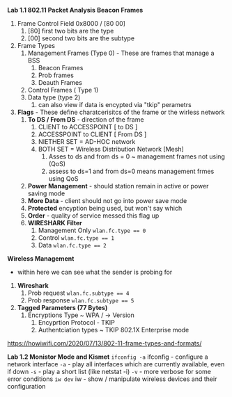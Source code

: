 **Lab 1.1 802.11 Packet Analysis**
**Beacon Frames**
1. Frame Control Field 0x8000 / [80 00] 
   1. [80] first two bits are the type
   2. [00] second two bits are the subtype
2. Frame Types
   1. Management Frames (Type 0) - These are frames that manage a BSS  
      1. Beacon Frames
      2. Prob frames
      3. Deauth Frames
   2. Control Frames ( Type 1)
   3. Data type (type 2)
      1. can also view if data is encypted via "tkip" perametrs
3. **Flags** - These define charatcerisitcs of the frame or the wirless network
   1. **To DS / From DS** - direction of the frame
      1. CLIENT to ACCESSPOINT [ to DS ]
      2. ACCESSPOINT to CLIENT [ From DS ]
      3. NIETHER SET = AD-HOC network
      4. BOTH SET = Wireless Distribution Network [Mesh]
         1. Asses to ds and from ds = 0 ~ management frames not using (QoS)
         2. assess to ds=1 and from ds=0 means management frmes using QoS
   2. **Power Management** - should station remain in active or power saving mode
   3. **More Data** - client should not go into power save mode
   4. **Protected** encyption being used, but won't say which
   5. **Order** - quality of service messed this flag up 
   6. **WIRESHARK Filter**
      1. Management Only ```wlan.fc.type == 0``` 
      2. Control ```wlan.fc.type == 1```
      3. Data  ```wlan.fc.type == 2```

**Wireless Management**
- within here we can see what the sender is probing for
1. **Wireshark**
   1. Prob request ```wlan.fc.subtype == 4```
   2. Prob response ```wlan.fc.subtype == 5```
2. **Tagged Parameters (77 Bytes)**
   1. Encryptions Type ~ WPA / -> Version
      1. Encyprtion Protocol - TKIP
      2. Authentciation types ~ TKIP 802.1X Enterprise mode

https://howiwifi.com/2020/07/13/802-11-frame-types-and-formats/


**Lab 1.2 Monistor Mode and Kismet**
```ifconfig -a```  ifconfig - configure a network interface
   ```-a``` - play all interfaces which are currently available, even if down
   ```-s``` - play a short list (like netstat -i)
   ```-v``` - more verbose for some error conditions
```iw dev``` iw - show / manipulate wireless devices and their configuration


